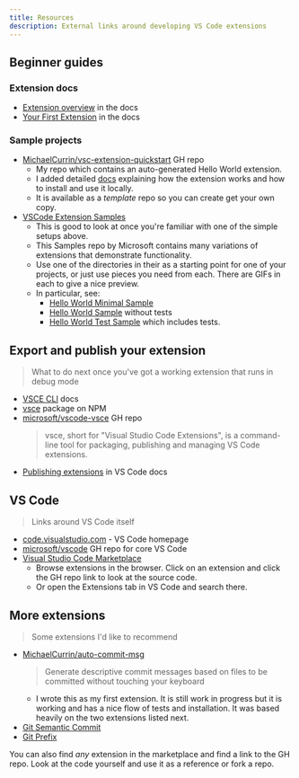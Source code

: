 ```yaml
---
title: Resources
description: External links around developing VS Code extensions
---
```


## Beginner guides

### Extension docs

- [Extension overview](https://code.visualstudio.com/api) in the docs
- [Your First Extension](https://code.visualstudio.com/api/get-started/your-first-extension) in the docs

### Sample projects

- [MichaelCurrin/vsc-extension-quickstart](https://github.com/MichaelCurrin/vsc-extension-quickstart) GH repo
    - My repo which contains an auto-generated Hello World extension.
    - I added detailed [docs](https://github.com/MichaelCurrin/vsc-extension-quickstart/tree/master/docs#vs-code-extension-quickstart-docs) explaining how the extension works and how to install and use it locally.
    - It is available as a _template_ repo so you can create get your own copy.
- [VSCode Extension Samples](https://github.com/microsoft/vscode-extension-samples#vs-code-extension-samples)
    - This is good to look at once you're familiar with one of the simple setups above.
    - This Samples repo by Microsoft contains many variations of extensions that demonstrate functionality.
    - Use one of the directories in their as a starting point for one of your projects, or just use pieces you need from each. There are GIFs in each to give a nice preview.
    - In particular, see:
        - [Hello World Minimal Sample](https://github.com/microsoft/vscode-extension-samples/tree/master/helloworld-minimal-sample)
        - [Hello World Sample](https://github.com/microsoft/vscode-extension-samples/tree/master/helloworld-sample) without tests
        - [Hello World Test Sample](https://github.com/microsoft/vscode-extension-samples/tree/master/helloworld-test-sample) which includes tests.


## Export and publish your extension
> What to do next once you've got a working extension that runs in debug mode

- [VSCE CLI](https://vscode-docs.readthedocs.io/en/latest/tools/vscecli/) docs
- [vsce](https://www.npmjs.com/package/vsce) package on NPM
- [microsoft/vscode-vsce](https://github.com/microsoft/vscode-vsce) GH repo
    > vsce, short for "Visual Studio Code Extensions", is a command-line tool for packaging, publishing and managing VS Code extensions.
- [Publishing extensions](https://code.visualstudio.com/api/working-with-extensions/publishing-extension) in VS Code docs


## VS Code
> Links around VS Code itself

- [code.visualstudio.com](https://code.visualstudio.com/) - VS Code homepage
- [microsoft/vscode](https://github.com/microsoft/vscode) GH repo for core VS Code
- [Visual Studio Code Marketplace](https://marketplace.visualstudio.com/vscode)
    - Browse extensions in the browser. Click on an extension and click the GH repo link to look at the source code.
    - Or open the Extensions tab in VS Code and search there.


## More extensions
> Some extensions I'd like to recommend

- [MichaelCurrin/auto-commit-msg](https://github.com/MichaelCurrin/auto-commit-msg#readme)
    > Generate descriptive commit messages based on files to be committed without touching your keyboard
    - I wrote this as my first extension. It is still work in progress but it is working and has a nice flow of tests and installation. It was based heavily on the two extensions listed next.
- [Git Semantic Commit](https://github.com/nitayneeman/vscode-git-semantic-commit)
- [Git Prefix](https://github.com/srmeyers/git-prefix)

You can also find _any_ extension in the marketplace and find a link to the GH repo. Look at the code yourself and use it as a reference or fork a repo.
